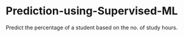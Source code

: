 # Prediction-using-Supervised-ML
Predict the percentage of a student based on the no. of study hours. 

